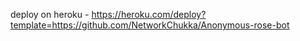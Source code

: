 
deploy on heroku - https://heroku.com/deploy?template=https://github.com/NetworkChukka/Anonymous-rose-bot
